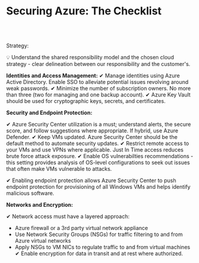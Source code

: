 # Securing Azure: The Checklist
<br>
<br>

Strategy:

💡 Understand the shared responsibility model and the chosen cloud strategy - clear delineation between our responsibility and the customer's.

**Identities and Access Management:**
✔ Manage identities using Azure Active Directory. Enable SSO to alleviate potential issues revolving around weak passwords.
✔ Minimize the number of subscription owners. No more than three (two for managing and one backup account).
✔ Azure Key Vault should be used for cryptographic keys, secrets, and certificates.

**Security and Endpoint Protection:**

✔ Azure Security Center utilization is a must; understand alerts, the secure score, and follow suggestions where appropriate. If hybrid, use Azure Defender.
✔ Keep VMs updated. Azure Security Center should be the default method to automate security updates.
✔ Restrict remote access to your VMs and use VPNs where applicable. Just In Time access reduces brute force attack exposure.
✔ Enable OS vulnerabilties recommendations - this setting provides analysis of OS-level configurations to seek out issues that often make VMs vulnerable to attacks.

✔ Enabling endpoint protection allows Azure Security Center to push endpoint protection for provisioning of all Windows VMs and helps identify malicious software.

**Networks and Encryption:**

✔ Network access must have a layered approach:
  * Azure firewall or a 3rd party virtual network appliance
  * Use Network Security Groups (NSGs) for traffic filtering to and from Azure virtual networks
  * Apply NSGs to VM NICs to regulate traffic to and from virtual machines
✔ Enable encryption for data in transit and at rest where authorized.




